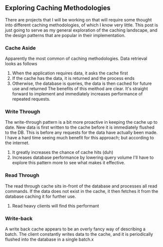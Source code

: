 
## Exploring Caching Methodologies
There are projects that I will be working on that will require some thought into different caching methodologies, of which I know very little. This post is just going to serve as my general exploration of the caching landscape, and the design patterns that are popular in their implementation.


### Cache Aside
Apparently the most common of caching methodologies. Data retrieval looks as follows
1. When the application requires data, it asks the cache first
2. If the cache has the data, it is returned and the process ends
3. Otherwise, the database is queries, the data is then cached for future use and returned
The benefits of this meithod are clear. It's straight forward to implement and immediately increases performance of repeated requests.

### Write Through
The write-through pattern is a bit more proactive in keeping the cache up to date.  New data is first written to the cache before it is immediately flushed to the DB. This is before any requests for the data have actually been made. I have a hard time seeing much benefit for this approach; but according to the internet.
1. It greatly increases the chance of cache hits (duh)
2. Increases database performance by lowering query  volume
I'll have to explore this pattern more to see what makes it effective.

### Read Through
The read through cache sits in-front of the database and processes all read commands. If the data  does not exist in the cache, it then fetches it from the database caching it for further use.
1. Read heavy clients will find this performant

### Write-back
A write back cache appears to be an overly fancy way of describing a batch. The client constantly writes data to the cache, and it is periodically flushed into the database in a single batch.x